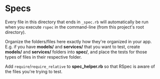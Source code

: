 # Specs

Every file in this directory that ends in `_spec.rb` will automatically be run when you execute `rspec` in the command-line (from this project's root directory).

Organize the folders/files here exactly how they're organized in your app. E.g. if you have **models/** and **services/** that you want to test, create **models/** and **services/** folders into **spec/**, and place the tests for those types of files in their respective folder.

Add `require`/`require_relative` to **spec_helper.rb** so that RSpec is aware of the files you're trying to test.